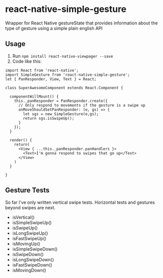 # react-native-simple-gesture
Wrapper for React Native gestureState that provides information about the type of gesture using a simple plain english API

## Usage

1. Run `npm install react-native-viewpager --save`
2. Code like this:

```
import React from 'react-native';
import SimpleGesture from 'react-native-simple-gesture';
let { PanResponder, View, Text } = React;

class SuperAwesomeComponent extends React.Component {

  componentWillMount() {
    this._panResponder = PanResponder.create({
      // Only respond to movements if the gesture is a swipe up
      onMoveShouldSetPanResponder: (e, gs) => {
        let sgs = new SimpleGesture(e,gs);
        return sgs.isSwipeUp();
      }
    });
  }
  
  render() {
    return(
      <View { ...this._panResponder.panHandlers }>
        <Text>I'm gonna respond to swipes that go up</Text>
      </View>
    )
  }

}
```

## Gesture Tests

So far I've only written vertical swipe tests. Horizontal tests and gestures beyond swipes are next. 

* isVertical()
* isSimpleSwipeUp()
* isSwipeUp()
* isLongSwipeUp()
* isFastSwipeUp()
* isMovingUp()
* isSimpleSwipeDown()
* isSwipeDown()
* isLongSwipeDown()
* isFastSwipeDown()
* isMovingDown()





